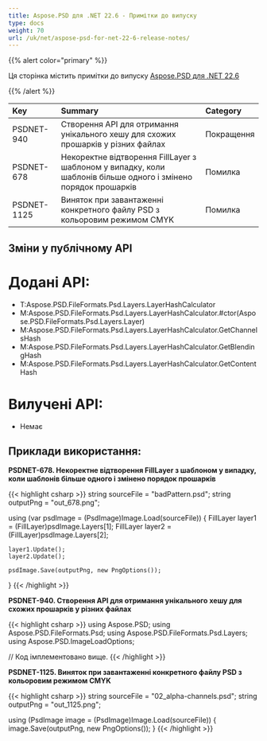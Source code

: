 ```yaml
---
title: Aspose.PSD для .NET 22.6 - Примітки до випуску
type: docs
weight: 70
url: /uk/net/aspose-psd-for-net-22-6-release-notes/
---
```


{{% alert color="primary" %}}

Ця сторінка містить примітки до випуску [Aspose.PSD для .NET 22.6](https://www.nuget.org/packages/Aspose.PSD/)

{{% /alert %}}

|**Key**|**Summary**|**Category**|
| :- | :- | :- |
|PSDNET-940|Створення API для отримання унікального хешу для схожих прошарків у різних файлах|Покращення|
|PSDNET-678|Некоректне відтворення FillLayer з шаблоном у випадку, коли шаблонів більше одного і змінено порядок прошарків|Помилка|
|PSDNET-1125|Виняток при завантаженні конкретного файлу PSD з кольоровим режимом CMYK|Помилка|


## **Зміни у публічному API**
# **Додані API:**
- T:Aspose.PSD.FileFormats.Psd.Layers.LayerHashCalculator
- M:Aspose.PSD.FileFormats.Psd.Layers.LayerHashCalculator.#ctor(Aspose.PSD.FileFormats.Psd.Layers.Layer)
- M:Aspose.PSD.FileFormats.Psd.Layers.LayerHashCalculator.GetChannelsHash
- M:Aspose.PSD.FileFormats.Psd.Layers.LayerHashCalculator.GetBlendingHash
- M:Aspose.PSD.FileFormats.Psd.Layers.LayerHashCalculator.GetContentHash


# **Вилучені API:**
- Немає


## **Приклади використання:**

**PSDNET-678. Некоректне відтворення FillLayer з шаблоном у випадку, коли шаблонів більше одного і змінено порядок прошарків**

{{< highlight csharp >}}
string sourceFile = "badPattern.psd";
string outputPng = "out_678.png";

using (var psdImage = (PsdImage)Image.Load(sourceFile))
{
    FillLayer layer1 = (FillLayer)psdImage.Layers[1];
    FillLayer layer2 = (FillLayer)psdImage.Layers[2];

    layer1.Update();
    layer2.Update();

    psdImage.Save(outputPng, new PngOptions());
}
{{< /highlight >}}

**PSDNET-940. Створення API для отримання унікального хешу для схожих прошарків у різних файлах**

{{< highlight csharp >}}
using Aspose.PSD;
using Aspose.PSD.FileFormats.Psd;
using Aspose.PSD.FileFormats.Psd.Layers;
using Aspose.PSD.ImageLoadOptions;

// Код імплементовано вище.
{{< /highlight >}}

**PSDNET-1125. Виняток при завантаженні конкретного файлу PSD з кольоровим режимом CMYK**

{{< highlight csharp >}}
string sourceFile = "02_alpha-channels.psd";
string outputPng = "out_1125.png";

using (PsdImage image = (PsdImage)Image.Load(sourceFile))
{
    image.Save(outputPng, new PngOptions());
}
{{< /highlight >}}